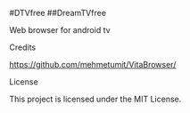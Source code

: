 #DTVfree 
##DreamTVfree 

Web browser for android tv 

Credits

https://github.com/mehmetumit/VitaBrowser/

License

This project is licensed under the MIT License.

